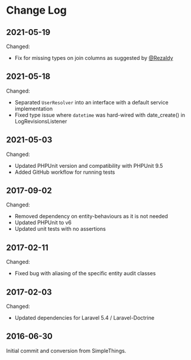 Change Log
==========

2021-05-19
----------

Changed:

 * Fix for missing types on join columns as suggested by [@Rezaldy](https://github.com/Rezaldy)

2021-05-18
----------

Changed:

 * Separated `UserResolver` into an interface with a default service implementation
 * Fixed type issue where `datetime` was hard-wired with date_create() in LogRevisionsListener

2021-05-03
----------

Changed:

 * Updated PHPUnit version and compatibility with PHPUnit 9.5
 * Added GitHub workflow for running tests

2017-09-02
----------

Changed:

 * Removed dependency on entity-behaviours as it is not needed
 * Updated PHPUnit to v6
 * Updated unit tests with no assertions

2017-02-11
----------

Changed:

 * Fixed bug with aliasing of the specific entity audit classes

2017-02-03
----------

Changed:

 * Updated dependencies for Laravel 5.4 / Laravel-Doctrine
 
2016-06-30
----------

Initial commit and conversion from SimpleThings.
